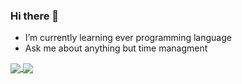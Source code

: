### Hi there 👋

- I’m currently learning ever programming language
- Ask me about anything but time managment

<a href="https://github.com/anuraghazra/github-readme-stats">
  <img align="center" src="https://github-readme-stats.vercel.app/api/pin/?username=rankail&count_private=trueshow_icons=true?theme=gotham" />
</a>
<a href="https://github.com/anuraghazra/top-langs">
  <img align="center" src="https://github-readme-stats.vercel.app/api/pin/?username=rankail" />
</a>
